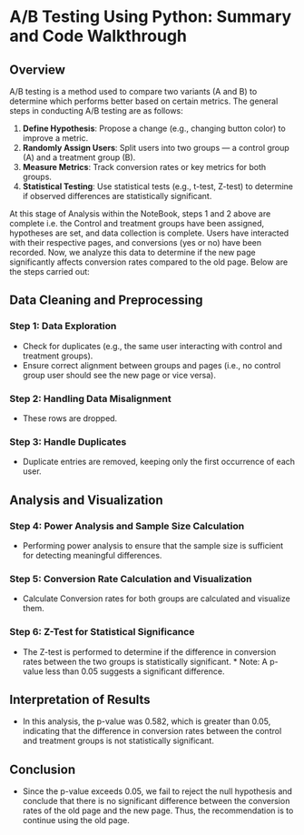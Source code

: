 # A/B Testing Using Python: Summary and Code Walkthrough

## Overview

A/B testing is a method used to compare two variants (A and B) to determine which performs better based on certain metrics. 
The general steps in conducting A/B testing are as follows:

1. **Define Hypothesis**: Propose a change (e.g., changing button color) to improve a metric.
2. **Randomly Assign Users**: Split users into two groups — a control group (A) and a treatment group (B).
3. **Measure Metrics**: Track conversion rates or key metrics for both groups.
4. **Statistical Testing**: Use statistical tests (e.g., t-test, Z-test) to determine if observed differences are statistically significant.

At this stage of Analysis within the NoteBook, steps 1 and 2 above are complete i.e. the Control and treatment groups have been assigned, hypotheses are set, and data collection is complete. Users have interacted with their respective pages, and conversions (yes or no) have been recorded. Now, we analyze this data to determine if the new page significantly affects conversion rates compared to the old page. Below are the steps carried out:

## Data Cleaning and Preprocessing

### Step 1: Data Exploration
* Check for duplicates (e.g., the same user interacting with control and treatment groups).
* Ensure correct alignment between groups and pages (i.e., no control group user should see the new page or vice versa).

### Step 2: Handling Data Misalignment
* These rows are dropped.

### Step 3: Handle Duplicates
* Duplicate entries are removed, keeping only the first occurrence of each user.

## Analysis and Visualization
### Step 4: Power Analysis and Sample Size Calculation
* Performing power analysis to ensure that the sample size is sufficient for detecting meaningful differences.

### Step 5: Conversion Rate Calculation and Visualization
* Calculate Conversion rates for both groups are calculated and visualize them.

### Step 6: Z-Test for Statistical Significance
* The Z-test is performed to determine if the difference in conversion rates between the two groups is statistically significant.   * Note: A p-value less than 0.05 suggests a significant difference.

## Interpretation of Results
* In this analysis, the p-value was 0.582, which is greater than 0.05, indicating that the difference in conversion rates between the control and treatment groups is not statistically significant.

## Conclusion
* Since the p-value exceeds 0.05, we fail to reject the null hypothesis and conclude that there is no significant difference between the conversion rates of the old page and the new page. Thus, the recommendation is to continue using the old page.
